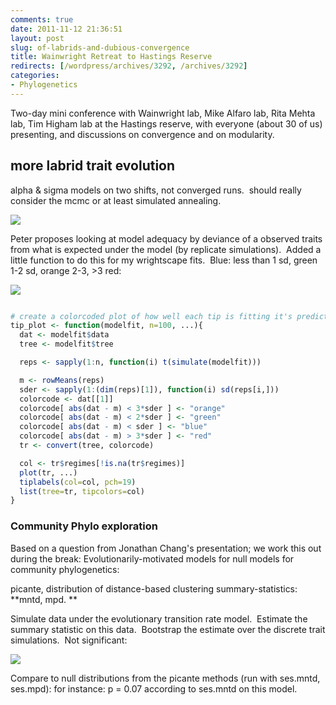 ```yaml
---
comments: true
date: 2011-11-12 21:36:51
layout: post
slug: of-labrids-and-dubious-convergence
title: Wainwright Retreat to Hastings Reserve
redirects: [/wordpress/archives/3292, /archives/3292]
categories:
- Phylogenetics
---
```


Two-day mini conference with Wainwright lab, Mike Alfaro lab, Rita Mehta lab, Tim Higham lab at the Hastings reserve, with everyone (about 30 of us) presenting, and discussions on convergence and on modularity.








## more labrid trait evolution


alpha & sigma models on two shifts, not converged runs.  should really consider the mcmc or at least simulated annealing.

![]( http://farm7.staticflickr.com/6103/6334250289_993e6d5ffb_o.png )


Peter proposes looking at model adequacy by deviance of a observed traits from what is expected under the model (by replicate simulations).  Added a little function to do this for my wrightscape fits.  Blue: less than 1 sd, green 1-2 sd, orange 2-3, >3 red:

![]( http://farm7.staticflickr.com/6108/6339237621_9b300c2a42_o.png )



```R

# create a colorcoded plot of how well each tip is fitting it's predicted value
tip_plot <- function(modelfit, n=100, ...){
  dat <- modelfit$data
  tree <- modelfit$tree

  reps <- sapply(1:n, function(i) t(simulate(modelfit)))

  m <- rowMeans(reps)
  sder <- sapply(1:(dim(reps)[1]), function(i) sd(reps[i,]))
  colorcode <- dat[[1]]
  colorcode[ abs(dat - m) < 3*sder ] <- "orange"
  colorcode[ abs(dat - m) < 2*sder ] <- "green"
  colorcode[ abs(dat - m) < sder ] <- "blue"
  colorcode[ abs(dat - m) > 3*sder ] <- "red"
  tr <- convert(tree, colorcode)

  col <- tr$regimes[!is.na(tr$regimes)]
  plot(tr, ...)
  tiplabels(col=col, pch=19)
  list(tree=tr, tipcolors=col)
}

```








### Community Phylo exploration


Based on a question from Jonathan Chang's presentation; we work this out during the break: Evolutionarily-motivated models for null models for community phylogenetics:

picante, distribution of distance-based clustering summary-statistics: **mntd, mpd. **

Simulate data under the evolutionary transition rate model.  Estimate the summary statistic on this data.  Bootstrap the estimate over the discrete trait simulations.  Not significant:

![]( http://farm7.staticflickr.com/6226/6338897429_4815f01abc_o.png )


Compare to null distributions from the picante methods (run with ses.mntd, ses.mpd): for instance: p = 0.07 according to ses.mntd on this model.
